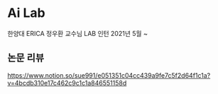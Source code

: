 # Ai Lab
한양대 ERICA 정우환 교수님 LAB 인턴 
2021년 5월 ~
## 논문 리뷰
https://www.notion.so/sue991/e051351c04cc439a9fe7c5f2d64f1c1a?v=4bcdb310e17c462c9c1c1a846551158d

